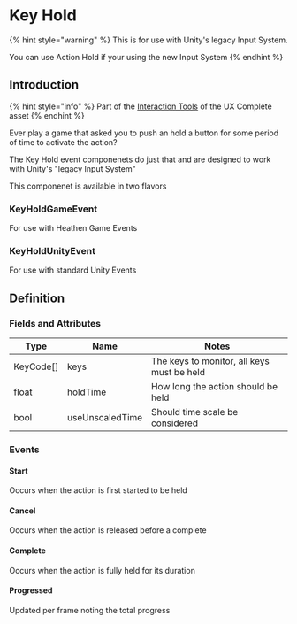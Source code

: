 # Key Hold

{% hint style="warning" %}
This is for use with Unity's legacy Input System.



You can use Action Hold if your using the new Input System
{% endhint %}

## Introduction

{% hint style="info" %}
Part of the [Interaction Tools](../learning/core-concepts/interaction-tools.md) of the UX Complete asset
{% endhint %}

Ever play a game that asked you to push an hold a button for some period of time to activate the action?

The Key Hold event componenets do just that and are designed to work with Unity's "legacy Input System"

This componenet is available in two flavors

### KeyHoldGameEvent

For use with Heathen Game Events

### KeyHoldUnityEvent

For use with standard Unity Events

## Definition

### Fields and Attributes

| Type       | Name            | Notes                                      |
| ---------- | --------------- | ------------------------------------------ |
| KeyCode\[] | keys            | The keys to monitor, all keys must be held |
| float      | holdTime        | How long the action should be held         |
| bool       | useUnscaledTime | Should time scale be considered            |

### Events

#### Start

Occurs when the action is first started to be held

#### Cancel

Occurs when the action is released before a complete

#### Complete

Occurs when the action is fully held for its duration

#### Progressed

Updated per frame noting the total progress
